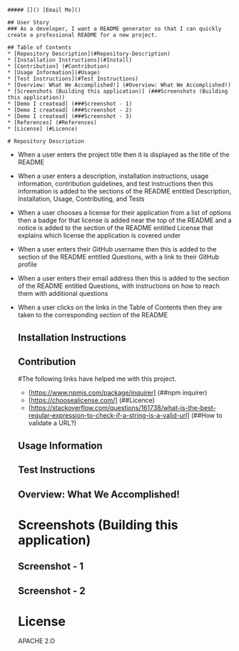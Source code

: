 # 
    ##### []() [Email Me]() 
    
    ## User Story
    ### As a developer, I want a README generator so that I can quickly create a professional README for a new project.

    ## Table of Contents
    * [Repository Description](#Repository-Description)
    * [Installation Instructions](#Install)
    * [Contribution] (#Contribution)
    * [Usage Information](#Usage)
    * [Test Instructions](#Test Instructions)
    * [Overview: What We Accomplished!] (#Overview: What We Accomplished!)
    * [Screenshots (Building this application)] (###Screenshots (Building this application))
    * [Demo I createad] (###Screenshot - 1)
    * [Demo I createad] (###Screenshot - 2)
    * [Demo I createad] (###Screenshot - 3)
    * [References] (#References)
    * [License] (#Licence)

    # Repository Description
   
  - When a user enters the project title then it is displayed as the title of the README
  - When a user enters a description, installation instructions, usage information, contribution guidelines, and test instructions then this information is added to the sections of the README entitled Description, Installation, Usage, Contributing, and Tests
  - When a user chooses a license for their application from a list of options then a badge for that license is added near the top of the README and a notice is added to the section of the README entitled License that explains which license the application is covered under
  - When a user enters their GitHub username then this is added to the section of the README entitled Questions, with a link to their GitHub profile
  - When a user enters their email address then this is added to the section of the README entitled Questions, with instructions on how to reach them with additional questions
  - When a user clicks on the links in the Table of Contents then they are taken to the corresponding section of the README
    
    ## Installation Instructions
    

    ## Contribution
    
    
    #The following links have helped me with this project.
    * [https://www.npmjs.com/package/inquirer] (##npm inquirer)
    * [https://choosealicense.com/] (##Licence)
    * [https://stackoverflow.com/questions/161738/what-is-the-best-regular-expression-to-check-if-a-string-is-a-valid-url] (##How to validate a URL?)

    ## Usage Information
    

    ## Test Instructions
    

    ## Overview: What We Accomplished!
    

    # Screenshots (Building this application)
    ## Screenshot - 1
    

    ## Screenshot - 2
    

    # License
    APACHE 2.O